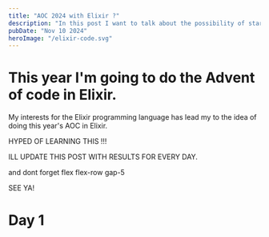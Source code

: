 ```yaml
---
title: "AOC 2024 with Elixir ?"
description: "In this post I want to talk about the possibility of starting a new series of daily posts here about AOC 2024 with the Elixir programing language !"
pubDate: "Nov 10 2024"
heroImage: "/elixir-code.svg"
---
```


# This year I'm going to do the Advent of code in Elixir.

My interests for the Elixir programming language has lead my to the idea of doing this year's AOC in Elixir.

HYPED OF LEARNING THIS !!!

ILL UPDATE THIS POST WITH RESULTS FOR EVERY DAY.

and dont forget flex flex-row gap-5

SEE YA!

# Day 1

